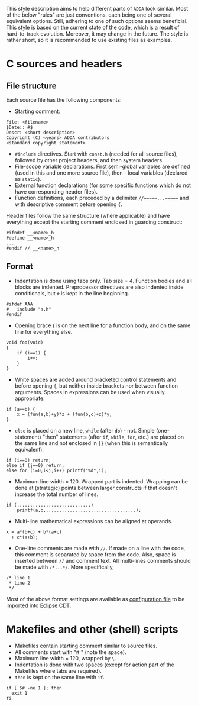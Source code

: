 This style description aims to help different parts of `ADDA` look similar. Most of the below "rules" are just conventions, each being one of several equivalent options. Still, adhering to one of such options seems beneficial. This style is based on the current state of the code, which is a result of hard-to-track evolution. Moreover, it may change in the future. The style is rather short, so it is recommended to use existing files as examples.



# C sources and headers #

## File structure ##
Each source file has the following components:
  * Starting comment:
```
File: <filename>
$Date:: #$  
Descr: <short description>
Copyright (C) <years> ADDA contributors
<standard copyright statement>
```
  * `#include` directives. Start with `const.h` (needed for all source files), followed by other project headers, and then system headers.
  * File-scope variable declarations.  First semi-global variables are defined (used in this and one more source file), then - local variables (declared as `static`).
  * External function declarations (for some specific functions which do not have corresponding header files).
  * Function definitions, each preceded by a delimiter `//=====...=====` and with descriptive comment before opening `{`.

Header files follow the same structure (where applicable) and have everything except the starting comment enclosed in guarding construct:
```
#ifndef __<name>_h
#define __<name>_h
...
#endif // __<name>_h
```

## Format ##
  * Indentation is done using tabs only. Tab size = 4. Function bodies and all blocks are indented. Preprocessor directives are also indented inside conditionals, but `#` is kept in the line beginning.
```
#ifdef AAA
#   include "a.h"
#endif
```
  * Opening brace { is on the next line for a function body, and on the same line for everything else.
```
void foo(void)
{
    if (i==1) {
        i++;
    }
}
```
  * White spaces are added around bracketed control statements and before opening `{`, but neither inside brackets nor between function arguments. Spaces in expressions can be used when visually appropriate.
```
if (a==b) {
    x = (fun(a,b)+y)*z + (fun(b,c)+z)*y; 
}
```
  * `else` is placed on a new line, `while` (after `do`) - not. Simple (one-statement) "then" statements (after `if`, `while`, `for`, etc.) are placed on the same line and not enclosed in `{}` (when this is semantically equivalent).
```
if (i==0) return;
else if (j==0) return;
else for (i=0;i<j;i++) printf("%d",i);
```
  * Maximum line width = 120. Wrapped part is indented. Wrapping can be done at (strategic) points between larger constructs if that doesn't increase the total number of lines.
```
if (............................)
    printf(a,b,..................................);
```
  * Multi-line mathematical expressions can be aligned at operands.
```
x = a*(b+c) + b*(a+c)
  + c*(a+b);
```
  * One-line comments are made with `//`. If made on a line with the code, this comment is separated by space from the code. Also, space is inserted between `//` and comment text. All multi-lines comments should be made with `/*...*/`. More specifically,
```
/* line 1
 * line 2
 */
```

Most of the above format settings are available as [configuration file](http://a-dda.googlecode.com/svn/wiki/eclipseCDT_style.xml) to be imported into [Eclipse CDT](http://www.eclipse.org/cdt/).

# Makefiles and other (shell) scripts #
  * Makefiles contain starting comment similar to source files.
  * All comments start with "# " (note the space).
  * Maximum line width = 120, wrapped by `\`.
  * Indentation is done with two spaces (except for action part of the Makefiles where tabs are required).
  * `then` is kept on the same line with `if`.
```
if [ $# -ne 1 ]; then
  exit 1
fi
```